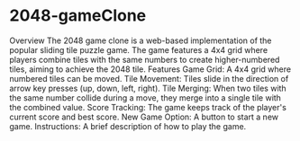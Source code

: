 # 2048-gameClone
 Overview The 2048 game clone is a web-based implementation of the popular sliding tile puzzle game. The game features a 4x4 grid where players combine tiles with the same numbers to create higher-numbered tiles, aiming to achieve the 2048 tile.  Features Game Grid: A 4x4 grid where numbered tiles can be moved. Tile Movement: Tiles slide in the direction of arrow key presses (up, down, left, right). Tile Merging: When two tiles with the same number collide during a move, they merge into a single tile with the combined value. Score Tracking: The game keeps track of the player's current score and best score. New Game Option: A button to start a new game. Instructions: A brief description of how to play the game.
